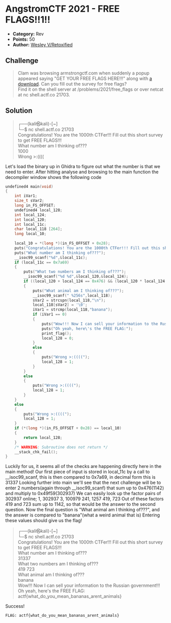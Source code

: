# AngstromCTF 2021 - FREE FLAGS!!1!!

* **Category:** Rev
* **Points:** 50
* **Author:** [Wesley V/Retoxified](https://github.com/retoxified)

## Challenge
> Clam was browsing armstrongctf.com when suddenly a popup appeared saying "GET YOUR FREE FLAGS HERE!!!" along with [a download](free_file). Can you fill out the survey for free flags?  
> Find it on the shell server at /problems/2021/free_flags or over netcat at nc shell.actf.co 21703.  

## Solution
>┌──(kali㉿kali)-[~]  
>└─$ nc shell.actf.co 21703  
>Congratulations! You are the 1000th CTFer!!! Fill out this short survey to get FREE FLAGS!!!  
>What number am I thinking of???  
>1000  
>Wrong >:((((  

Let's load the binary up in Ghidra to figure out what the number is that we need to enter. After hitting analyse and browsing to the main function the decompiler window shows the following code

```C
undefined4 main(void)  
{  
	int iVar1;  
	size_t sVar2;  
	long in_FS_OFFSET;  
	undefined4 local_128;  
	int local_124;  
	int local_120;  
	int local_11c;  
	char local_118 [264];  
	long local_10;  
  
	local_10 = *(long *)(in_FS_OFFSET + 0x28);  
	puts("Congratulations! You are the 1000th CTFer!!! Fill out this short survey to get FREE FLAGS!!!");  
	puts("What number am I thinking of???");  
	__isoc99_scanf("%d",&local_11c);  
	if (local_11c == 0x7a69)   
	{  
		puts("What two numbers am I thinking of???");  
		__isoc99_scanf("%d %d",&local_120,&local_124);  
		if ((local_120 + local_124 == 0x476) && (local_120 * local_124 == 0x49f59))   
		{  
			puts("What animal am I thinking of???");  
			__isoc99_scanf(" %256s",local_118);  
			sVar2 = strcspn(local_118,"\n");  
			local_118[sVar2] = '\0';  
			iVar1 = strcmp(local_118,"banana");  
			if (iVar1 == 0)  
			{  
				puts("Wow!!! Now I can sell your information to the Russian government!!!");  
				puts("Oh yeah, here\'s the FREE FLAG:");  
				print_flag();  
				local_128 = 0;  
			}  
			else   
			{  
				puts("Wrong >:((((");  
				local_128 = 1;  
			}  
		}  
		else  
		{  
			puts("Wrong >:((((");  
			local_128 = 1;  
		}  
	}  
	else   
	{  
		puts("Wrong >:((((");  
		local_128 = 1;  
	}  
	if (*(long *)(in_FS_OFFSET + 0x28) == local_10)   
	{  
		return local_128;  
	}  
	/* WARNING: Subroutine does not return */  
	__stack_chk_fail();  
}
```

Luckily for us, it seems all of the checks are happening directly here in the main method!
Our first piece of input is stored in local_11c by a call to __isoc99_scanf, this is then compared to 0x7a69, in decimal form this is 31337
Looking further into main we'll see that the next challenge will be to enter 2 numbers(again through __isoc99_scanf) that sum up to 0x476(1142) and multiply to 0x49f59(302937)
We can easily look up the factor pairs of 302937 online; 
1, 302937
3, 100979
241, 1257
419, 723
Out of these factors 419 and 723 sum up to 1142, so that would be the answer to the second question.
Now the final question is "What animal am I thinking of???", and the answer is compared to "banana"(what a weird animal that is)
Entering these values should give us the flag!

>┌──(kali㉿kali)-[~]  
>└─$ nc shell.actf.co 21703  
>Congratulations! You are the 1000th CTFer!!! Fill out this short survey to get FREE FLAGS!!!  
>What number am I thinking of???  
>31337  
>What two numbers am I thinking of???  
>419 723  
>What animal am I thinking of???  
>banana  
>Wow!!! Now I can sell your information to the Russian government!!!  
>Oh yeah, here's the FREE FLAG:  
>actf{what_do_you_mean_bananas_arent_animals}  

Success!

```
FLAG: actf{what_do_you_mean_bananas_arent_animals}
```
